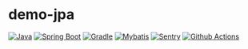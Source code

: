 # demo-jpa

[![Java](https://img.shields.io/badge/Java-v17-red.svg?&logo=java)](https://www.oracle.com/java/technologies/downloads/)
[![Spring Boot](https://img.shields.io/badge/Spring%20Boot-v2.5-deepgreen.svg?&logo=spring)](https://spring.io/projects/spring-boot)
[![Gradle](https://img.shields.io/badge/Gradle-v7.2-darkblue.svg?&logo=apache)](https://gradle.org/)
[![Mybatis](https://img.shields.io/badge/mybatis-v3.5-deepgreen.svg?&logo=mybatis)](https://blog.mybatis.org/)
[![Sentry](https://img.shields.io/badge/Monitorning-Sentry-purple.svg)](https://sentry.io/)
[![Github Actions](https://img.shields.io/badge/CI/CD-Github%20Actions-black.svg)](https://github.com/features/actions)

